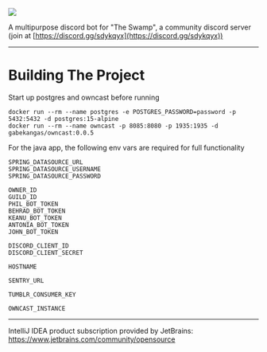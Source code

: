 ![](https://img.shields.io/discord/740999022340341791)

A multipurpose discord bot for "The Swamp", a community discord server (join at [https://discord.gg/sdykqyx](https://discord.gg/sdykqyx))

---

# Building The Project

Start up postgres and owncast before running

```
docker run --rm --name postgres -e POSTGRES_PASSWORD=password -p 5432:5432 -d postgres:15-alpine
docker run --rm --name owncast -p 8085:8080 -p 1935:1935 -d gabekangas/owncast:0.0.5
```

For the java app, the following env vars are required for full functionality
```
SPRING_DATASOURCE_URL
SPRING_DATASOURCE_USERNAME
SPRING_DATASOURCE_PASSWORD

OWNER_ID
GUILD_ID
PHIL_BOT_TOKEN
BEHRAD_BOT_TOKEN
KEANU_BOT_TOKEN
ANTONIA_BOT_TOKEN
JOHN_BOT_TOKEN

DISCORD_CLIENT_ID
DISCORD_CLIENT_SECRET

HOSTNAME

SENTRY_URL

TUMBLR_CONSUMER_KEY

OWNCAST_INSTANCE
```

---

IntelliJ IDEA product subscription provided by JetBrains: https://www.jetbrains.com/community/opensource
